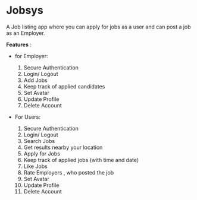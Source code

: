 # Jobsys
A Job listing app where you can apply for jobs as a user and can post a job as an Employer.

**Features** :
- for Employer:
    1. Secure Authentication
    2. Login/ Logout 
    3. Add Jobs
    4. Keep track of applied candidates
    5. Set Avatar
    6. Update Profile
    7. Delete Account
  
- For Users:
    1. Secure Authentication
    2. Login/ Logout
    3. Search Jobs
    4. Get results nearby your location
    5. Apply for Jobs
    6. Keep track of applied jobs (with time and date)
    7. Like Jobs
    8. Rate Employers , who posted the job
    9. Set Avatar
    10. Update Profile
    11. Delete Account
    
    
